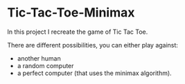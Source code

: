 # Tic-Tac-Toe-Minimax

In this project I recreate the game of Tic Tac Toe.

There are different possibilities, you can either play against:
- another human
- a random computer
- a perfect computer (that uses the minimax algorithm).
